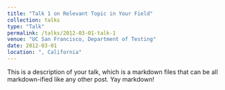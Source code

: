 ```yaml
---
title: "Talk 1 on Relevant Topic in Your Field"
collection: talks
type: "Talk"
permalink: /talks/2012-03-01-talk-1
venue: "UC San Francisco, Department of Testing"
date: 2012-03-01
location: ", California"
---
```


This is a description of your talk, which is a markdown files that can be all markdown-ified like any other post. Yay markdown!
